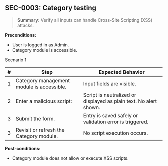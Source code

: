 ## **SEC-0003:** Category testing  

> **Summary:** Verify all inputs can handle Cross-Site Scripting (XSS) attacks.  <br>

**Preconditions:**  

 - User is logged in as Admin.
 - Category module is accessible.

Scenario 1 

 | \# | Step | Expected Behavior | 
 |----|------|-------------------| 
 |  1 | Category management module is accessible.                   | Input fields are visible.   | 
 |  2 | Enter a malicious script: <script>alert('XSS')</script>     | Script is neutralized or displayed as plain text. No alert shown.  | 
 |  3 | Submit the form.                                            | Entry is saved safely or validation error is triggered.   |  
 |  3 | Revisit or refresh the Category module.                     | No script execution occurs.   |

**Post-conditions:**  
  
 - Category module does not allow or execute XSS scripts.